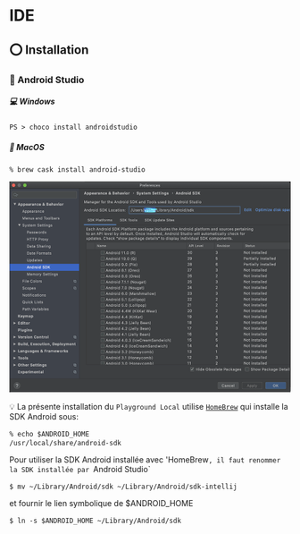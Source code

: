 # IDE

## :o: Installation

### :pushpin: Android Studio

##### :computer: Windows

```
PS > choco install androidstudio
``` 

##### :apple: MacOS

```
% brew cask install android-studio
```

<img src="images/android-studio-preferences.png" alt="Preferences" width="521" height="377" >


:bulb: La présente installation du `Playground Local` utilise [`HomeBrew`](https://brew.sh/) qui installe la SDK Android sous:

```
% echo $ANDROID_HOME
/usr/local/share/android-sdk
```

Pour utiliser la SDK Android installée avec 'HomeBrew`, il faut renommer la SDK installée par `Android Studio` 

```
$ mv ~/Library/Android/sdk ~/Library/Android/sdk-intellij
```

et fournir le lien symbolique de $ANDROID_HOME

```
$ ln -s $ANDROID_HOME ~/Library/Android/sdk
```
